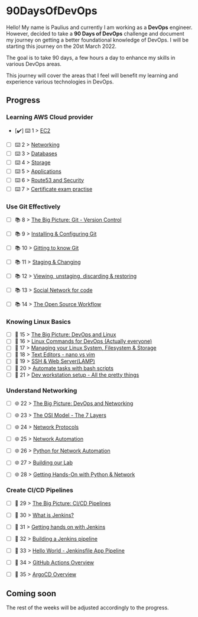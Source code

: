 # 90DaysOfDevOps

Hello! My name is Paulius and currently I am working as a **DevOps** engineer. However, decided to take a **90 Days of DevOps** challenge and document my journey on getting a better foundational knowledge of DevOps. I will be starting this journey on the 20st March 2022.

The goal is to take 90 days, a few hours a day to enhance my skills in various DevOps areas.

This journey will cover the areas that I feel will benefit my learning and experience various technologies in DevOps. 

## Progress 

### Learning AWS Cloud provider

- [✔️] ⌨️ 1 > [EC2](Days/day01.md)
- [ ] ⌨️ 2 > [Networking](Days/day02.md)
- [ ] ⌨️ 3 > [Databases](Days/day03.md)
- [ ] ⌨️ 4 > [Storage](Days/day4.md)
- [ ] ⌨️ 5 > [Applications](Days/day5.md)
- [ ] ⌨️ 6 > [Route53 and Security](Days/day6.md)
- [ ] ⌨️ 7 > [Certificate exam practise](Days/day7.md)

### Use Git Effectively

- [ ] 📚 8 > [The Big Picture: Git - Version Control](Days/day8.md)
- [ ] 📚 9 > [Installing & Configuring Git](Days/day9.md)
- [ ] 📚 10 > [Gitting to know Git](Days/day10.md)
- [ ] 📚 11 > [Staging & Changing](Days/day11.md)
- [ ] 📚 12 > [Viewing, unstaging, discarding & restoring](Days/day12.md)
- [ ] 📚 13 > [Social Network for code](Days/day13.md)
- [ ] 📚 14 > [The Open Source Workflow](Days/day14.md)


### Knowing Linux Basics

- [ ] 🐧 15 > [The Big Picture: DevOps and Linux](Days/day15.md)
- [ ] 🐧 16 > [Linux Commands for DevOps (Actually everyone)](Days/day16.md)
- [ ] 🐧 17 > [Managing your Linux System, Filesystem & Storage](Days/day17.md)
- [ ] 🐧 18 > [Text Editors - nano vs vim](Days/day18.md)
- [ ] 🐧 19 > [SSH & Web Server(LAMP)](Days/day19.md)
- [ ] 🐧 20 > [Automate tasks with bash scripts](Days/day20.md)
- [ ] 🐧 21 > [Dev workstation setup - All the pretty things](Days/day21.md)

### Understand Networking

- [ ] 🌐 22 > [The Big Picture: DevOps and Networking](Days/day22.md)
- [ ] 🌐 23 > [The OSI Model - The 7 Layers](Days/day23.md)
- [ ] 🌐 24 > [Network Protocols](Days/day24.md)
- [ ] 🌐 25 > [Network Automation](Days/day25.md)
- [ ] 🌐 26 > [Python for Network Automation](Days/day26.md)
- [ ] 🌐 27 > [Building our Lab](Days/day27.md)
- [ ] 🌐 28 > [Getting Hands-On with Python & Network](Days/day28.md)


### Create CI/CD Pipelines 

- [ ] 🔄 29 > [The Big Picture: CI/CD Pipelines](Days/day29.md)
- [ ] 🔄 30 > [What is Jenkins?](Days/day30.md)
- [ ] 🔄 31 > [Getting hands on with Jenkins](Days/day31.md)
- [ ] 🔄 32 > [Building a Jenkins pipeline](Days/day32.md)
- [ ] 🔄 33 > [Hello World - Jenkinsfile App Pipeline](Days/day33.md)
- [ ] 🔄 34 > [GitHub Actions Overview](Days/day34.md)
- [ ] 🔄 35 > [ArgoCD Overview](Days/day35.md)


## Coming soon

The rest of the weeks will be adjusted accordingly to the progress.
